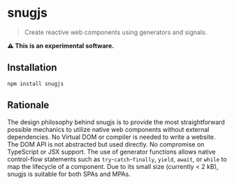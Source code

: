 # snugjs

> Create reactive web components using generators and signals.

**⚠️ This is an experimental software.**

## Installation

```
npm install snugjs
```

## Rationale

The design philosophy behind snugjs is to provide the most straightforward
possible mechanics to utilize native web components without external
dependencies. No Virtual DOM or compiler is needed to write a website. The DOM
API is not abstracted but used directly. No compromise on TypeScript or JSX
support. The use of generator functions allows native control-flow statements
such as `try`-`catch`-`finally`, `yield`, `await`, or `while` to map the
lifecycle of a component. Due to its small size (currently < 2 kB), snugjs is
suitable for both SPAs and MPAs.
